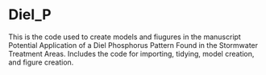 # Diel_P
This is the code used to create models and fiugures in the manuscript Potential Application of a Diel Phosphorus Pattern Found in the Stormwater Treatment Areas. Includes the code for importing, tidying, model creation, and figure creation.   
